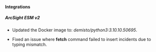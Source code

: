 
#### Integrations

##### ArcSight ESM v2
- Updated the Docker image to: *demisto/python3:3.10.10.50695*.

- Fixed an issue where **fetch** command failed to insert incidents due to typing mismatch.
